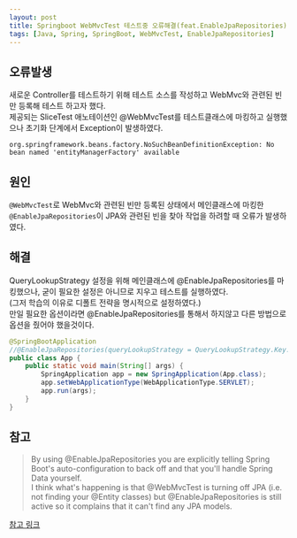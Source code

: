 ```yaml
---
layout: post
title: Springboot WebMvcTest 테스트중 오류해결(feat.EnableJpaRepositories)
tags: [Java, Spring, SpringBoot, WebMvcTest, EnableJpaRepositories]
---
```


## 오류발생
새로운 Controller를 테스트하기 위해 테스트 소스를 작성하고 WebMvc와 관련된 빈만 등록해 테스트 하고자 했다.  
제공되는 SliceTest 애노테이션인 @WebMvcTest를 테스트클래스에 마킹하고 실행했으나 초기화 단계에서 Exception이 발생하였다.  

`org.springframework.beans.factory.NoSuchBeanDefinitionException: No bean named 'entityManagerFactory' available`

## 원인
`@WebMvcTest`로 WebMvc와 관련된 빈만 등록된 상태에서 메인클래스에 마킹한 `@EnableJpaRepositories`이 JPA와 관련된 빈을 찾아 작업을 하려할 때 오류가 발생하였다.

## 해결
QueryLookupStrategy 설정을 위해 메인클래스에  @EnableJpaRepositories를 마킹했으나, 굳이 필요한 설정은 아니므로 지우고 테스트를 실행하였다.  
(그저 학습의 이유로 디폴트 전략을 명시적으로 설정하였다.)  
만일 필요한 옵션이라면  @EnableJpaRepositories를 통해서 하지않고 다른 방법으로 옵션을 줬어야 했을것이다.

```java
@SpringBootApplication
//@EnableJpaRepositories(queryLookupStrategy = QueryLookupStrategy.Key.CREATE_IF_NOT_FOUND)
public class App {
    public static void main(String[] args) {
        SpringApplication app = new SpringApplication(App.class);
        app.setWebApplicationType(WebApplicationType.SERVLET);
        app.run(args);
    }
}
```

## 참고
> By using @EnableJpaRepositories you are explicitly telling Spring Boot's auto-configuration to back off and that you'll handle Spring Data yourself.  
  I think what's happening is that @WebMvcTest is turning off JPA (i.e. not finding your @Entity classes) but @EnableJpaRepositories is still active so it complains that it can't find any JPA models.

[참고 링크](https://github.com/spring-projects/spring-boot/issues/6844)